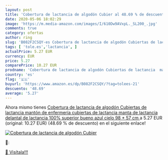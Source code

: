 ```yaml
---
layout: post
title: 'Cobertura de lactancia de algodón Cubier al 48.69 % de descuento'
date: 2020-05-06 18:02:29
image: 'https://m.media-amazon.com/images/I/610Dw9AVxpL._SL200_.jpg'
comments: true
category: ofertas
author: ring
slug: 'B082F2CSQY-es Cobertura de lactancia de algodón Cubiertas de lactancia...'
tags: [ 'tole.es','lactancia', ]
actualPrice: 5.27 EUR
currency: EUR
price: 5.27
comparePrice: 10.27 EUR
prodname: 'Cobertura de lactancia de algodón Cubiertas de lactancia  mantón de enfermería cubiertas de lactancia  manta de lactancia delantal de lactancia 100% superior bueno  azul cielo 98 * 57 cm  '
country: 'es'
flag: '🇪🇸'
buyurl: 'https://www.amazon.es/dp/B082F2CSQY/?tag=tolees-21'
descuento: '48.69'
average: '5.27'
---
```


Ahora mismo tienes [Cobertura de lactancia de algodón Cubiertas de lactancia  mantón de enfermería cubiertas de lactancia  manta de lactancia delantal de lactancia 100% superior bueno  azul cielo 98 * 57 cm  ](https://www.amazon.es/dp/B082F2CSQY/?tag=tolees-21) a 5.27 EUR (original: 10.27 EUR) (48.69 %  de descuento) en el siguiente enlace!

[![Cobertura de lactancia de algodón Cubier](https://m.media-amazon.com/images/I/610Dw9AVxpL._SL200_.jpg)](https://www.amazon.es/dp/B082F2CSQY/?tag=tolees-21)

🔎:


[🛒 Visítala!!!](https://www.amazon.es/dp/B082F2CSQY/?tag=tolees-21)
